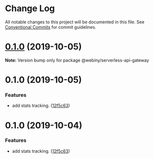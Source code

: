 # Change Log

All notable changes to this project will be documented in this file.
See [Conventional Commits](https://conventionalcommits.org) for commit guidelines.

<a name="0.1.0"></a>
# [0.1.0](https://github.com/Webiny/webiny-js/compare/@webiny/serverless-api-gateway@0.1.0...@webiny/serverless-api-gateway@0.1.0) (2019-10-05)

**Note:** Version bump only for package @webiny/serverless-api-gateway





<a name="0.1.0"></a>
# 0.1.0 (2019-10-05)


### Features

* add stats tracking. ([12f5c63](https://github.com/Webiny/webiny-js/commit/12f5c63))





<a name="0.1.0"></a>
# 0.1.0 (2019-10-04)


### Features

* add stats tracking. ([12f5c63](https://github.com/Webiny/webiny-js/commit/12f5c63))
